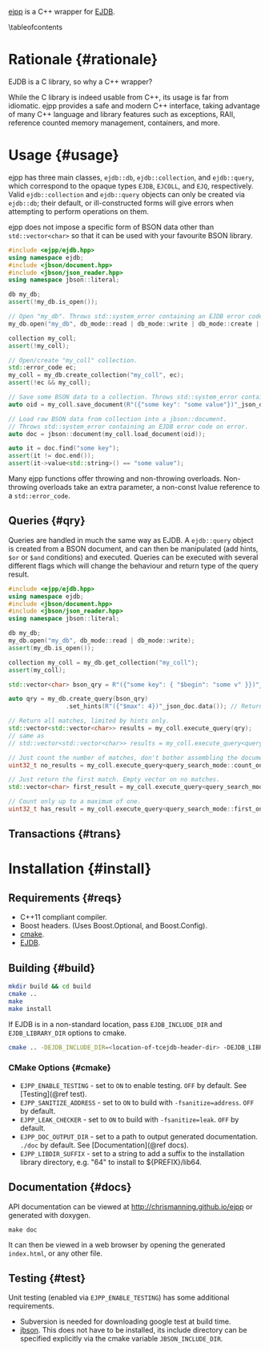 [ejpp](http://chrismanning.github.io/ejpp) is a C++ wrapper for [EJDB](http://ejdb.org/).

\tableofcontents

# Rationale {#rationale}

EJDB is a C library, so why a C++ wrapper?

While the C library is indeed usable from C++, its usage is far from idiomatic.
ejpp provides a safe and modern C++ interface, taking advantage of many C++ language and library features such as exceptions, RAII, reference counted memory management, containers, and more.

# Usage {#usage}

ejpp has three main classes, `ejdb::db`, `ejdb::collection`, and `ejdb::query`, which correspond to the opaque types `EJDB`, `EJCOLL`, and `EJQ`, respectively.
Valid `ejdb::collection` and `ejdb::query` objects can only be created via `ejdb::db`; their default, or ill-constructed forms will give errors when attempting to perform operations on them.

ejpp does not impose a specific form of BSON data other than `std::vector<char>` so that it can be used with your favourite BSON library.

~~~cpp
#include <ejpp/ejdb.hpp>
using namespace ejdb;
#include <jbson/document.hpp>
#include <jbson/json_reader.hpp>
using namespace jbson::literal;

db my_db;
assert(!my_db.is_open());

// Open "my_db". Throws std::system_error containing an EJDB error code on error.
my_db.open("my_db", db_mode::read | db_mode::write | db_mode::create | db_mode::truncate);

collection my_coll;
assert(!my_coll);

// Open/create "my_coll" collection.
std::error_code ec;
my_coll = my_db.create_collection("my_coll", ec);
assert(!ec && my_coll);

// Save some BSON data to a collection. Throws std::system_error containing an EJDB error code on error.
auto oid = my_coll.save_document(R"({"some key": "some value"})"_json_doc.data());

// Load raw BSON data from collection into a jbson::document.
// Throws std::system_error containing an EJDB error code on error.
auto doc = jbson::document(my_coll.load_document(oid));

auto it = doc.find("some key");
assert(it != doc.end());
assert(it->value<std::string>() == "some value");
~~~
Many ejpp functions offer throwing and non-throwing overloads. Non-throwing overloads take an extra parameter, a non-const lvalue reference to a `std::error_code`.

## Queries {#qry}

Queries are handled in much the same way as EJDB. A `ejdb::query` object is created from a BSON document, and can then be manipulated (add hints, `$or` or `$and` conditions) and executed. Queries can be executed with several different flags which will change the behaviour and return type of the query result.

~~~cpp
#include <ejpp/ejdb.hpp>
using namespace ejdb;
#include <jbson/document.hpp>
#include <jbson/json_reader.hpp>
using namespace jbson::literal;

db my_db;
my_db.open("my_db", db_mode::read | db_mode::write);
assert(my_db.is_open());

collection my_coll = my_db.get_collection("my_coll");
assert(my_coll);

std::vector<char> bson_qry = R"({"some key": { "$begin": "some v" }})"_json_doc.data();

auto qry = my_db.create_query(bson_qry)
                .set_hints(R"({"$max": 4})"_json_doc.data()); // Return no more than 4 matches.

// Return all matches, limited by hints only.
std::vector<std::vector<char>> results = my_coll.execute_query(qry);
// same as 
// std::vector<std::vector<char>> results = my_coll.execute_query<query_search_mode::normal>(qry);

// Just count the number of matches, don't bother assembling the documents. Handy for update queries.
uint32_t no_results = my_coll.execute_query<query_search_mode::count_only>(qry);

// Just return the first match. Empty vector on no matches.
std::vector<char> first_result = my_coll.execute_query<query_search_mode::first_only>(qry);

// Count only up to a maximum of one.
uint32_t has_result = my_coll.execute_query<query_search_mode::first_only|query_search_mode::count_only>(qry);
~~~

## Transactions {#trans}

# Installation {#install}

## Requirements {#reqs}
 - C++11 compliant compiler.
 - Boost headers. (Uses Boost.Optional, and Boost.Config).
 - [cmake](http://www.cmake.org/).
 - [EJDB](http://ejdb.org/).

## Building {#build}

~~~sh
mkdir build && cd build
cmake ..
make
make install
~~~

If EJDB is in a non-standard location, pass `EJDB_INCLUDE_DIR` and `EJDB_LIBRARY_DIR` options to cmake.
~~~sh
cmake .. -DEJDB_INCLUDE_DIR=<location-of-tcejdb-header-dir> -DEJDB_LIBRARY_DIR=<location-of-tcejdb-lib-dir>
~~~

### CMake Options {#cmake}

- `EJPP_ENABLE_TESTING` - set to `ON` to enable testing. `OFF` by default. See [Testing](@ref test).
- `EJPP_SANITIZE_ADDRESS` - set to `ON` to build with `-fsanitize=address`. `OFF` by default.
- `EJPP_LEAK_CHECKER` - set to `ON` to build with `-fsanitize=leak`. `OFF` by default.
- `EJPP_DOC_OUTPUT_DIR` - set to a path to output generated documentation. `./doc` by default. See [Documentation](@ref docs).
- `EJPP_LIBDIR_SUFFIX` - set to a string to add a suffix to the installation library directory, e.g. "64" to install to ${PREFIX}/lib64.

## Documentation {#docs}

API documentation can be viewed at <http://chrismanning.github.io/ejpp> or generated with doxygen.
~~~
make doc
~~~
It can then be viewed in a web browser by opening the generated `index.html`, or any other file.

## Testing {#test}

Unit testing (enabled via `EJPP_ENABLE_TESTING`) has some additional requirements.
 - Subversion is needed for downloading google test at build time.
 - [jbson](http://chrismanning.github.io/jbson).
   This does not have to be installed, its include directory can be specified explicitly via the cmake variable `JBSON_INCLUDE_DIR`.
